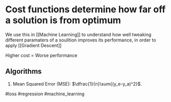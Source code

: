 # Cost functions determine how far off a solution is from optimum

We use this in [[Machine Learning]] to understand how well tweaking different paramaters of a soulition improves its performance, in order to apply [[Gradient Descent]]

Higher cost = Worse performance

## Algorithms

1. Mean Squared Error (MSE): $\dfrac{1}{n}\sum{(y_e-y_a)^2}$.




#loss #regression #machine_learning